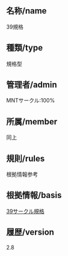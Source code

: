 ## 名称/name 
39規格  
## 種類/type  
規格型  
## 管理者/admin  
MNTサークル:100%  
## 所属/member  
同上    
## 規則/rules  
  根拠情報参考
## 根拠情報/basis  
  [39サークル規格](https://github.com/tam1192/39circles-mnt)
## 履歴/version  
2.8  
